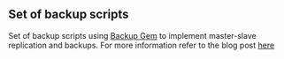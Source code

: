 Set of backup scripts
-----------------------

Set of backup scripts using [Backup Gem](https://github.com/meskyanichi/backup "Backup Gem") to implement master-slave replication and backups.
For more information refer to the blog post [here](http://laknath.com/2011/09/18/replication-backups-with-ruby/ "Replication & backups with ruby")
